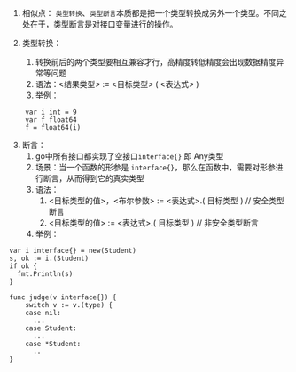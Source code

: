 1. 相似点：
`类型转换`、`类型断言`本质都是把一个类型转换成另外一个类型。不同之处在于，类型断言是对接口变量进行的操作。 

2.  类型转换：
    1. 转换前后的两个类型要相互兼容才行，高精度转低精度会出现数据精度异常等问题
    2. 语法：<结果类型> := <目标类型> ( <表达式> )
    3. 举例：
```plain
	var i int = 9
	var f float64
	f = float64(i)
```
3. 断言：
    1. go中所有接口都实现了空接口`interface{}` 即 Any类型
    2. 场景：当一个函数的形参是 `interface{}`，那么在函数中，需要对形参进行断言，从而得到它的真实类型 
    3. 语法：
        1. <目标类型的值>，<布尔参数> := <表达式>.( 目标类型 ) // 安全类型断言
        2.  <目标类型的值> := <表达式>.( 目标类型 )                   // 非安全类型断言
    4. 举例：
```plain
var i interface{} = new(Student)
s, ok := i.(Student)
if ok {
  fmt.Println(s)
}

func judge(v interface{}) {
	switch v := v.(type) {
	case nil:
      ...
    case Student:
      ...
    case *Student:
      ..
}
```

